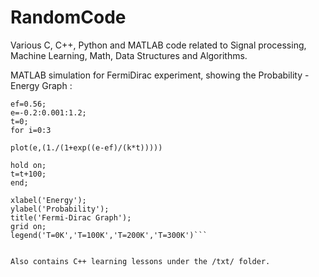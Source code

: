 # RandomCode
Various C, C++, Python and MATLAB code related to Signal processing, Machine Learning, Math, Data Structures and Algorithms.

MATLAB simulation for FermiDirac experiment, showing the Probability - Energy Graph :


```k=8.617*(10^(-5));
ef=0.56;
e=-0.2:0.001:1.2;
t=0;
for i=0:3

plot(e,(1./(1+exp((e-ef)/(k*t)))))

hold on;
t=t+100;
end;

xlabel('Energy');
ylabel('Probability');
title('Fermi-Dirac Graph');
grid on;
legend('T=0K','T=100K','T=200K','T=300K')```


Also contains C++ learning lessons under the /txt/ folder.
